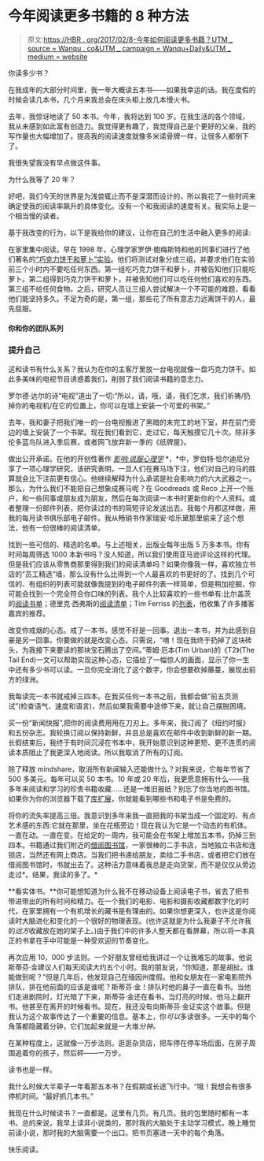 # 今年阅读更多书籍的 8 种方法

> 原文:[https://HBR . org/2017/02/8-今年如何阅读更多书籍？UTM _ source = Wanqu . co&UTM _ campaign = Wanqu+Daily&UTM _ medium = website](https://hbr.org/2017/02/8-ways-to-read-a-lot-more-books-this-year?utm_source=wanqu.co&utm_campaign=Wanqu+Daily&utm_medium=website)

你读多少书？

在我成年的大部分时间里，我一年大概读五本书——如果我幸运的话。我在度假的时候会读几本书，几个月来我总会在床头柜上放几本慢火书。

去年，我惊讶地读了 50 本书。今年，我将达到 100 岁。在我生活的各个领域，我从未感到如此富有创造力。我觉得更有趣了，我觉得自己是个更好的父亲，我的写作量也大幅增加了。提高我的阅读速度就像多米诺骨牌一样，让很多人都倒下了。

我很失望我没有早点做这件事。

为什么我等了 20 年？

好吧，我们今天的世界是为浅尝辄止而不是深潜而设计的，所以我花了一些时间来确定使我的阅读率飙升的具体变化。没有一个和我阅读的速度有关。我实际上是一个相当慢的读者。

基于我改变的行为，以下是我给你的建议，让你在自己的生活中融入更多的阅读:

在家里集中阅读。早在 1998 年，心理学家罗伊·鲍梅斯特和他的同事们进行了他们著名的[“巧克力饼干和萝卜”实验](https://faculty.washington.edu/jdb/345/345%20Articles/Baumeister%20et%20al.%20(1998).pdf)。他们将测试对象分成三组，并要求他们在实验前三个小时内不要吃任何东西。第一组吃巧克力饼干和萝卜，并被告知他们只能吃萝卜。第二组得到巧克力饼干和萝卜，并被告知他们可以吃任何他们喜欢的东西。第三组不给任何食物。之后，研究人员让三组人尝试解决一个不可能的难题，看看他们能坚持多久。不足为奇的是，第一组，那些花了所有意志力远离饼干的人，最先屈服。

 #### 你和你的团队系列

### 提升自己 

这和读书有什么关系？我认为在你的主客厅里放一台电视就像一盘巧克力饼干。如此多美味的电视节目诱惑着我们，削弱了我们阅读书籍的意志力。

罗尔德·达尔的诗“电视”道出了一切:“所以，请，哦，请，我们乞求，我们祈祷/扔掉你的电视机/在它的位置上，你可以在墙上安装一个可爱的书架。”

去年，我和妻子把我们唯一的一台电视搬进了黑暗的未完工的地下室，并在前门旁边的墙上安装了一个书架。现在我们看到它，走过它，每天触摸它几十次。除非多伦多蓝鸟队进入季后赛，或者网飞放弃新一季的《纸牌屋》。

做出公开承诺。在他的开创性著作 [*影响:说服心理学*](https://www.amazon.com/Influence-Psychology-Persuasion-Robert-Cialdini/dp/006124189X/) *，*中，罗伯特·恰尔迪尼分享了一项心理学研究，该研究表明，一旦人们在赛马场下注，他们对自己的马的胜算就会比下注前更有信心。他继续解释为什么承诺是社会影响力的六大武器之一。那么，为什么我们不能把自己想象成赛马呢？在 Goodreads 或 Reco 上开一个账户，和一些同事或朋友成为朋友，然后在每次阅读一本书时更新你的个人资料。或者整理一份邮件列表，把你读过的书的简短评论发送出去。我每个月都这样做，用我的每月读书俱乐部电子邮件。我从畅销书作家瑞安·哈乐黛那里偷来了这个想法，他有一份很棒的阅读清单。

找到一些可信的、精选的名单。与上述相关，出版业每年出版 5 万多本书。你有时间每周筛选 1000 本新书吗？没人知道，所以我们使用亚马逊评论这样的代理。但是我们应该从零售商那里得到我们的阅读清单吗？如果你像我一样，喜欢独立书店的“员工精选”墙，那么没有什么比得到一个人最喜欢的书更好的了。找到几个可信的、有组织的列表可能就像我提到的电子邮件列表一样简单，但是稍加挖掘，你可能会找到一个完全符合你口味的列表。我个人比较喜欢的一些书单有:比尔盖茨的[阅读书单](https://www.gatesnotes.com/Books#All)；德里克·西弗斯的[阅读清单](https://sivers.org/book)；Tim Ferriss 的[列表](http://fourhourworkweek.com/2014/10/29/the-books-that-shaped-billionaires-mega-bestselling-authors-and-other-prodigies/)，他收集了许多播客嘉宾的推荐。

改变你戒烟的心态。戒了一本书，感觉不好是一回事。退出一本书，并为此感到自豪是另一回事。你要做的就是改变心态。只需说，“唷！现在我终于扔掉了这块砖头，为我接下来要读的那块宝石腾出了空间。”蒂姆·厄本(Tim Urban)的《T2》(The Tail End)一文可以帮助实现这种心态，它描绘了一幅惊人的画面，显示了你一生中还有多少书可以读。一旦你完全消化了这个数字，你会想要砍掉藤蔓，展现出前方的绿洲。

我每读完一本书就戒掉三四本。在我买任何一本书之前，我都会做“前五页测试”(检查语气、速度和语言)，然后如果我需要中途停下来，就让自己摆脱困境。

买一份“新闻快报”,把你的阅读费用用在刀刃上。多年来，我订阅了《纽约时报》和五份杂志。我轮换订阅以保持新鲜，并且总是喜欢在邮件中收到新鲜的新一期。长假结束后，我终于有时间沉浸在书本中，我开始意识到这种更短、更不连贯的阅读本质阻止了我更深入地阅读。所以我取消了所有的订阅。

除了释放 mindshare，取消所有新闻输入还能做什么？对我来说，它每年节省了 500 多美元。每年可以买 50 本书。10 年或 20 年后，我更愿意拥有什么——我多年来阅读和学习的珍贵书籍收藏……还是一堆旧报纸？别忘了你当地的图书馆。如果你为你的浏览器下载了[库扩展](https://www.libraryextension.com/)，你就能看到哪些书和电子书是免费的。

将你的流失率提高三倍。我意识到多年来我一直把我的书架当成一个固定的、有点艺术感的东西:它就在那里，坐在花瓶旁边！现在我认为它是一个动态的有机体。一直在动。一直在变。在给定的一周内，我可能会在书架上增加五本书，扔掉三到四本。书籍通过我们附近的[借阅图书馆](https://littlefreelibrary.org/)，一家很棒的二手书店，当地独立书店和连锁店，当然还有网上商店。当我们把书递给朋友，卖给二手书店，或者把它们放在借阅图书馆时，书就出去了。这种活力意味着我总是走向货架，而不是仅仅从旁边走过*。结果，我读的多了。*

**看实体书。**你可能想知道为什么我不在移动设备上阅读电子书，省去了把书带进带出的所有时间和精力。在一个我们的电影、电影和摄影收藏都数字化的时代，在家里拥有一个有机增长的藏书是有理由的。如果你想更深入，也许这是你阅读时大脑进化和变化的一个很好的物理表现。(也许这就是为什么我妻子不允许我的*远方*收藏放在她的架子上。)由于我们中的许多人整天都在看屏幕，所以将一本真正的书拿在手中可能是一种受欢迎的节奏变化。

再次应用 10，000 步法则。一个好朋友曾经给我讲过一个让我难忘的故事。他说斯蒂芬·金建议人们每天阅读大约五个小时。我的朋友说，“你知道，那是胡扯。谁能做到呢？”但是几年后，他发现自己在缅因州度假。他和女朋友在一家电影院外排队，排在他前面的应该是谁呢？斯蒂芬·金！排队时他的鼻子一直在看书。当他们走进剧院时，灯光暗了下来，斯蒂芬·金还在看书。当灯亮的时候，他马上翻开书。他甚至在离开的时候看书。现在，我还没有向斯蒂芬·金证实这个故事。但是我认为这个故事传达了一个重要的信息。基本上，你*可以*多读很多。一天中的每个角落都隐藏着分钟，它们加起来就是一大堆*分钟。*

在某种程度上，这就像一万步法则。逛逛杂货店，把车停在停车场后面，在房子周围追着你的孩子，然后砰——一万步。

读书也是一样。

我什么时候大半辈子一年看那五本书？在假期或长途飞行中。“哦！我想会有很多停机时间。“最好抓几本书。”

我现在什么时候读书？一直都是。这里有几页。有几页。我的包里随时都有一本书。总的来说，我早上读非小说类的，那时我的大脑处于主动学习模式，晚上睡觉前读小说，那时我的大脑需要一个出口。把书页塞进一天中的每个角落。

快乐阅读。
